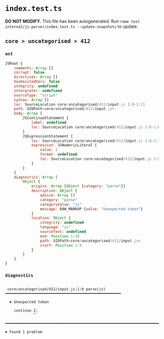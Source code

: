 # `index.test.ts`

**DO NOT MODIFY**. This file has been autogenerated. Run `rome test internal/js-parser/index.test.ts --update-snapshots` to update.

## `core > uncategorised > 412`

### `ast`

```javascript
JSRoot {
	comments: Array []
	corrupt: false
	directives: Array []
	hasHoistedVars: false
	integrity: undefined
	interpreter: undefined
	sourceType: "script"
	syntax: Array []
	loc: SourceLocation core/uncategorised/412/input.js 1:0-1:11
	path: UIDPath<core/uncategorised/412/input.js>
	body: Array [
		JSContinueStatement {
			label: undefined
			loc: SourceLocation core/uncategorised/412/input.js 1:0-1:8
		}
		JSExpressionStatement {
			loc: SourceLocation core/uncategorised/412/input.js 1:9-1:11
			expression: JSNumericLiteral {
				value: 2
				format: undefined
				loc: SourceLocation core/uncategorised/412/input.js 1:9-1:10
			}
		}
	]
	diagnostics: Array [
		Object {
			origins: Array [Object {category: "parse"}]
			description: Object {
				advice: Array []
				category: "parse"
				categoryValue: "js"
				message: RAW_MARKUP {value: "Unexpected token"}
			}
			location: Object {
				integrity: undefined
				language: "js"
				sourceText: undefined
				end: Position 1:10
				path: UIDPath<core/uncategorised/412/input.js>
				start: Position 1:9
			}
		}
	]
}
```

### `diagnostics`

```

 core/uncategorised/412/input.js:1:9 parse(js) ━━━━━━━━━━━━━━━━━━━━━━━━━━━━━━━━━━━━━━━━━━━━━━━━━━━━━

  ✖ Unexpected token

    continue 2;
             ^

━━━━━━━━━━━━━━━━━━━━━━━━━━━━━━━━━━━━━━━━━━━━━━━━━━━━━━━━━━━━━━━━━━━━━━━━━━━━━━━━━━━━━━━━━━━━━━━━━━━━

✖ Found 1 problem

```
